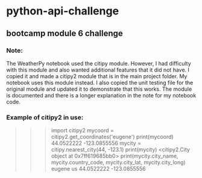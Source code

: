 # python-api-challenge
## bootcamp module 6 challenge



### Note:
The WeatherPy notebook used the citipy module. However, I had difficulty with this module and also wanted additional features that it did not have.
I copied it and made a citipy2 module that is in the main project folder. My notebook uses this module instead.
I also copied the unit testing file for the original module and updated it to demonstrate that this works.
The module is documented and there is a longer explanation in the note for my notebook code.


### Example of citipy2 in use:

>>> import citipy2
>>> mycoord = citipy2.get_coordinates('eugene')
>>> print(mycoord)
44.0522222
-123.0855556
>>> mycity = citipy.nearest_city(44, -123.1)
>>> print(mycity)
<citipy2.City object at 0x7ff619685bb0>
>>> print(mycity.city_name, mycity.country_code, mycity.city_lat, mycity.city_long)
eugene us 44.0522222 -123.0855556
